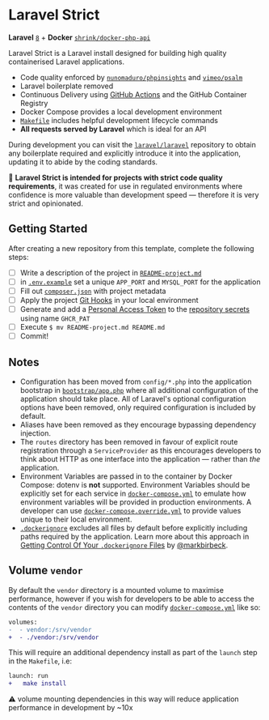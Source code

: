 # Laravel Strict

**Laravel** [`8`][laravel-8] + **Docker**
[`shrink/docker-php-api`][shrink/docker-php-api]

Laravel Strict is a Laravel install designed for building high quality
containerised Laravel applications.

* Code quality enforced by [`nunomaduro/phpinsights`][php-insights] and
  [`vimeo/psalm`][psalm]
* Laravel boilerplate removed
* Continuous Delivery using [GitHub Actions][workflows/build] and the GitHub
  Container Registry
* Docker Compose provides a local development environment
* [`Makefile`](Makefile) includes helpful development lifecycle commands
* **All requests served by Laravel** which is ideal for an API

During development you can visit the [`laravel/laravel`][laravel/laravel]
repository to obtain any boilerplate required and explicitly introduce it into
the application, updating it to abide by the coding standards.

:thought_balloon: **Laravel Strict is intended for projects with strict code
quality requirements**, it was created for use in regulated environments where
confidence is more valuable than development speed — therefore it is very strict
and opinionated.

## Getting Started

After creating a new repository from this template, complete the following
steps:

- [ ] Write a description of the project in
      [`README-project.md`][readme-project]
- [ ] in [`.env.example`][.env.example] set a unique `APP_PORT` and `MYSQL_PORT`
      for the application
- [ ] Fill out [`composer.json`][composer.json] with project metadata
- [ ] Apply the project [Git Hooks][hooks] in your local environment
- [ ] Generate and add a [Personal Access Token][ghcr-pat] to the
      [repository secrets][secrets] using name `GHCR_PAT`
- [ ] Execute `$ mv README-project.md README.md`
- [ ] Commit!

## Notes

* Configuration has been moved from `config/*.php` into the application
  bootstrap in [`bootstrap/app.php`][bootstrap] where all additional
  configuration of the application should take place. All of Laravel's optional
  configuration options have been removed, only required configuration is
  included by default.
* Aliases have been removed as they encourage bypassing dependency injection.
* The `routes` directory has been removed in favour of explicit route
  registration through a `ServiceProvider` as this encourages developers
  to think about HTTP as one interface into the application — rather than _the_
  application.
* Environment Variables are passed in to the container by Docker Compose: dotenv
  is **not** supported. Environment Variables should be explicitly set for
  each service in [`docker-compose.yml`][dc-config] to emulate how
  environment variables will be provided in production environments. A developer
  can use [`docker-compose.override.yml`][dc-override] to provide values unique
  to their local environment.
* [`.dockerignore`][docker-ignore] excludes all files by default before
  explicitly including paths required by the application. Learn more about this
  approach in [Getting Control Of Your `.dockerignore` Files][ignore-by-default]
  by [@markbirbeck][markbirkbeck].

## Volume `vendor`

By default the `vendor` directory is a mounted volume to maximise performance,
however if you wish for developers to be able to access the contents of the
`vendor` directory you can modify [`docker-compose.yml`][dc-config] like so:

```diff
volumes:
-  - vendor:/srv/vendor
+  - ./vendor:/srv/vendor
```

This will require an additional dependency install as part of the `launch` step
in the `Makefile`, i.e:

```diff
launch: run
+	make install
```

:warning: volume mounting dependencies in this way will reduce application
performance in development by ~10x

[laravel-8]: https://laravel.com/docs/8.x
[shrink/docker-php-api]: https://github.com/shrink/docker-php-api
[php-insights]: https://phpinsights.com
[psalm]: https://psalm.dev
[workflows/build]: .github/workflows/build.yml
[laravel/laravel]: https://github.com/laravel/laravel
[readme-project]: README-project.md
[.env.example]: .env.example
[composer.json]: composer.json
[docker/name]: https://github.com/moby/moby/blob/19.03/daemon/names/names.go#L6
[hooks]: README-project.md#hooks
[ghcr-pat]: https://docs.github.com/en/packages/getting-started-with-github-container-registry/migrating-to-github-container-registry-for-docker-images#authenticating-with-the-container-registry
[secrets]: settings/secrets
[dc-config]: docker-compose.yml
[dc-override]: https://docs.docker.com/compose/extends/#understanding-multiple-compose-files
[docker-ignore]: .dockerignore
[ignore-by-default]: https://youknowfordevs.com/2018/12/07/getting-control-of-your-dockerignore-files.html
[markbirkbeck]: https://github.com/markbirbeck
[bootstrap]: bootstrap/app.php
